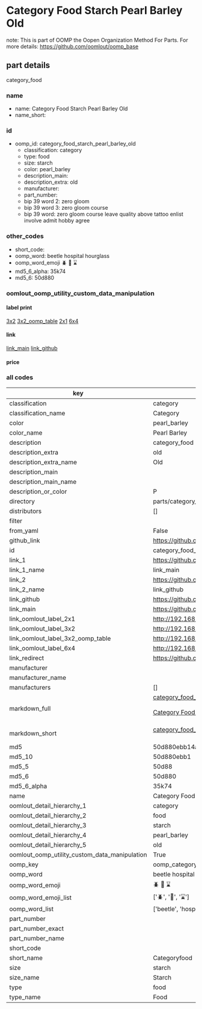 # Category Food Starch Pearl Barley Old  

note: This is part of OOMP the Oopen Organization Method For Parts. For more details: https://github.com/oomlout/oomp_base

##  part details
  



category_food



### name
* name: Category Food Starch Pearl Barley Old
* name_short: 
### id
* oomp_id: category_food_starch_pearl_barley_old
  * classification: category
  * type: food
  * size: starch
  * color: pearl_barley
  * description_main: 
  * description_extra: old
  * manufacturer: 
  * part_number: 
  * bip 39 word 2: zero gloom
  * bip 39 word 3: zero gloom course
  * bip 39 word: zero gloom course leave quality above tattoo enlist involve admit hobby agree

### other_codes
* short_code: 
* oomp_word: beetle hospital hourglass
* oomp_word_emoji :beetle: :hospital: :hourglass:
* md5_6_alpha: 35k74
* md5_6: 50d880






### oomlout_oomp_utility_custom_data_manipulation
#### label print
[3x2](http://192.168.1.245:1112/?label=oomp%2035k74)
[3x2_oomp_table](http://192.168.1.108:1112/?label=oomp%2035k74)
[2x1](http://192.168.1.242:1112/?label=oomp%2035k74)
[6x4](http://192.168.1.55:1112/?label=oomp%2035k74)    

#### link

[link_main](https://github.com/oomlout/oomlout_oomp_version_1_messy/tree/main/parts/category_food_starch_pearl_barley_old) [link_github](https://github.com/oomlout/oomlout_oomp_version_1_messy/tree/main/parts/category_food_starch_pearl_barley_old)                             

#### price







### all codes 
| key | value |  
| --- | --- |  
| classification | category |  
| classification_name | Category |  
| color | pearl_barley |  
| color_name | Pearl Barley |  
| description | category_food |  
| description_extra | old |  
| description_extra_name | Old |  
| description_main |  |  
| description_main_name |  |  
| description_or_color | P  |  
| directory | parts/category_food_starch_pearl_barley_old |  
| distributors | [] |  
| filter |  |  
| from_yaml | False |  
| github_link | https://github.com/oomlout/oomlout_oomp_part_src/tree/main/parts/category_food_starch_pearl_barley_old |  
| id | category_food_starch_pearl_barley_old |  
| link_1 | https://github.com/oomlout/oomlout_oomp_version_1_messy/tree/main/parts/category_food_starch_pearl_barley_old |  
| link_1_name | link_main |  
| link_2 | https://github.com/oomlout/oomlout_oomp_version_1_messy/tree/main/parts/category_food_starch_pearl_barley_old |  
| link_2_name | link_github |  
| link_github | https://github.com/oomlout/oomlout_oomp_version_1_messy/tree/main/parts/category_food_starch_pearl_barley_old |  
| link_main | https://github.com/oomlout/oomlout_oomp_version_1_messy/tree/main/parts/category_food_starch_pearl_barley_old |  
| link_oomlout_label_2x1 | http://192.168.1.242:1112/?label=oomp%2035k74 |  
| link_oomlout_label_3x2 | http://192.168.1.245:1112/?label=oomp%2035k74 |  
| link_oomlout_label_3x2_oomp_table | http://192.168.1.108:1112/?label=oomp%2035k74 |  
| link_oomlout_label_6x4 | http://192.168.1.55:1112/?label=oomp%2035k74 |  
| link_redirect | https://github.com/oomlout/oomlout_oomp_version_1_messy/tree/main/parts/category_food_starch_pearl_barley_old |  
| manufacturer |  |  
| manufacturer_name |  |  
| manufacturers | [] |  
| markdown_full | [category_food_starch_pearl_barley_old](none)<br>[](none)<br>[Category Food Starch Pearl Barley Old](none)<br><br> |  
| markdown_short | [category_food_starch_pearl_barley_old](none)<br><br> |  
| md5 | 50d880ebb14adbc8025797ee6298dffd |  
| md5_10 | 50d880ebb1 |  
| md5_5 | 50d88 |  
| md5_6 | 50d880 |  
| md5_6_alpha | 35k74 |  
| name | Category Food Starch Pearl Barley Old |  
| oomlout_detail_hierarchy_1 | category |  
| oomlout_detail_hierarchy_2 | food |  
| oomlout_detail_hierarchy_3 | starch |  
| oomlout_detail_hierarchy_4 | pearl_barley |  
| oomlout_detail_hierarchy_5 | old |  
| oomlout_oomp_utility_custom_data_manipulation | True |  
| oomp_key | oomp_category_food_starch_pearl_barley_old |  
| oomp_word | beetle hospital hourglass |  
| oomp_word_emoji | :beetle: :hospital: :hourglass: |  
| oomp_word_emoji_list | [':beetle:', ':hospital:', ':hourglass:'] |  
| oomp_word_list | ['beetle', 'hospital', 'hourglass'] |  
| part_number |  |  
| part_number_exact |  |  
| part_number_name |  |  
| short_code |  |  
| short_name | Categoryfood |  
| size | starch |  
| size_name | Starch |  
| type | food |  
| type_name | Food |  
